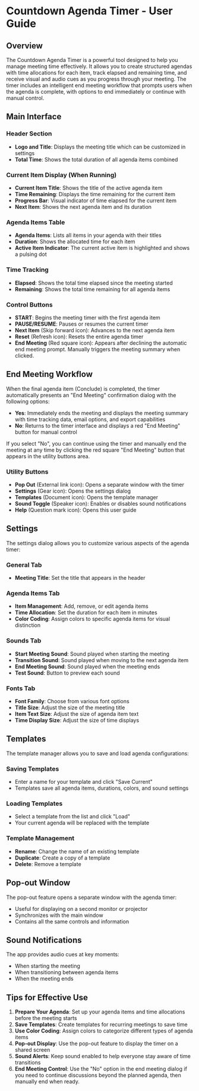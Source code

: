 # Countdown Agenda Timer - User Guide

## Overview

The Countdown Agenda Timer is a powerful tool designed to help you manage meeting time effectively. It allows you to create structured agendas with time allocations for each item, track elapsed and remaining time, and receive visual and audio cues as you progress through your meeting.
The timer includes an intelligent end meeting workflow that prompts users when the agenda is complete, with options to end immediately or continue with manual control.

## Main Interface

### Header Section
- **Logo and Title**: Displays the meeting title which can be customized in settings
- **Total Time**: Shows the total duration of all agenda items combined

### Current Item Display (When Running)
- **Current Item Title**: Shows the title of the active agenda item
- **Time Remaining**: Displays the time remaining for the current item
- **Progress Bar**: Visual indicator of time elapsed for the current item
- **Next Item**: Shows the next agenda item and its duration

### Agenda Items Table
- **Agenda Items**: Lists all items in your agenda with their titles
- **Duration**: Shows the allocated time for each item
- **Active Item Indicator**: The current active item is highlighted and shows a pulsing dot

### Time Tracking
- **Elapsed**: Shows the total time elapsed since the meeting started
- **Remaining**: Shows the total time remaining for all agenda items

### Control Buttons
- **START**: Begins the meeting timer with the first agenda item
- **PAUSE/RESUME**: Pauses or resumes the current timer
- **Next Item** (Skip forward icon): Advances to the next agenda item
- **Reset** (Refresh icon): Resets the entire agenda timer
- **End Meeting** (Red square icon): Appears after declining the automatic end meeting prompt. Manually triggers the meeting summary when clicked.

## End Meeting Workflow

When the final agenda item (Conclude) is completed, the timer automatically presents an "End Meeting" confirmation dialog with the following options:

- **Yes**: Immediately ends the meeting and displays the meeting summary with time tracking data, email options, and export capabilities
- **No**: Returns to the timer interface and displays a red "End Meeting" button for manual control

If you select "No", you can continue using the timer and manually end the meeting at any time by clicking the red square "End Meeting" button that appears in the utility buttons area.

### Utility Buttons
- **Pop Out** (External link icon): Opens a separate window with the timer
- **Settings** (Gear icon): Opens the settings dialog
- **Templates** (Document icon): Opens the template manager
- **Sound Toggle** (Speaker icon): Enables or disables sound notifications
- **Help** (Question mark icon): Opens this user guide

## Settings

The settings dialog allows you to customize various aspects of the agenda timer:

### General Tab
- **Meeting Title**: Set the title that appears in the header

### Agenda Items Tab
- **Item Management**: Add, remove, or edit agenda items
- **Time Allocation**: Set the duration for each item in minutes
- **Color Coding**: Assign colors to specific agenda items for visual distinction

### Sounds Tab
- **Start Meeting Sound**: Sound played when starting the meeting
- **Transition Sound**: Sound played when moving to the next agenda item
- **End Meeting Sound**: Sound played when the meeting ends
- **Test Sound**: Button to preview each sound

### Fonts Tab
- **Font Family**: Choose from various font options
- **Title Size**: Adjust the size of the meeting title
- **Item Text Size**: Adjust the size of agenda item text
- **Time Display Size**: Adjust the size of time displays

## Templates

The template manager allows you to save and load agenda configurations:

### Saving Templates
- Enter a name for your template and click "Save Current"
- Templates save all agenda items, durations, colors, and sound settings

### Loading Templates
- Select a template from the list and click "Load"
- Your current agenda will be replaced with the template

### Template Management
- **Rename**: Change the name of an existing template
- **Duplicate**: Create a copy of a template
- **Delete**: Remove a template

## Pop-out Window

The pop-out feature opens a separate window with the agenda timer:
- Useful for displaying on a second monitor or projector
- Synchronizes with the main window
- Contains all the same controls and information

## Sound Notifications

The app provides audio cues at key moments:
- When starting the meeting
- When transitioning between agenda items
- When the meeting ends

## Tips for Effective Use

1. **Prepare Your Agenda**: Set up your agenda items and time allocations before the meeting starts
2. **Save Templates**: Create templates for recurring meetings to save time
3. **Use Color Coding**: Assign colors to categorize different types of agenda items
4. **Pop-out Display**: Use the pop-out feature to display the timer on a shared screen
5. **Sound Alerts**: Keep sound enabled to help everyone stay aware of time transitions
6. **End Meeting Control**: Use the "No" option in the end meeting dialog if you need to continue discussions beyond the planned agenda, then manually end when ready.

